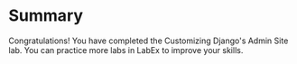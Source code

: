 # Summary

Congratulations! You have completed the Customizing Django's Admin Site lab. You can practice more labs in LabEx to improve your skills.
